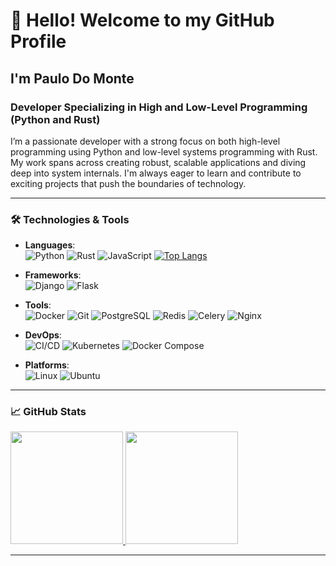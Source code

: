 # 👋 Hello! Welcome to my GitHub Profile

## I'm Paulo Do Monte

### Developer Specializing in High and Low-Level Programming (Python and Rust)

I’m a passionate developer with a strong focus on both high-level programming using Python and low-level systems programming with Rust. My work spans across creating robust, scalable applications and diving deep into system internals. I'm always eager to learn and contribute to exciting projects that push the boundaries of technology.

---

### 🛠️ Technologies & Tools

- **Languages**:  
  ![Python](https://img.shields.io/badge/Python-3776AB?style=for-the-badge&logo=python&logoColor=white)
  ![Rust](https://img.shields.io/badge/Rust-000000?style=for-the-badge&logo=rust&logoColor=white)
  ![JavaScript](https://img.shields.io/badge/JavaScript-F7DF1E?style=for-the-badge&logo=javascript&logoColor=black)
  [![Top Langs](https://github-readme-stats.vercel.app/api/top-langs/?username=PauloDoMonte&langs_count=10&theme=dracula&layout=compact)](https://github.com/PauloDoMonte)


- **Frameworks**:  
  ![Django](https://img.shields.io/badge/Django-092E20?style=for-the-badge&logo=django&logoColor=white)
  ![Flask](https://img.shields.io/badge/Flask-000000?style=for-the-badge&logo=flask&logoColor=white)

- **Tools**:  
  ![Docker](https://img.shields.io/badge/Docker-2496ED?style=for-the-badge&logo=docker&logoColor=white)
  ![Git](https://img.shields.io/badge/Git-F05032?style=for-the-badge&logo=git&logoColor=white)
  ![PostgreSQL](https://img.shields.io/badge/PostgreSQL-336791?style=for-the-badge&logo=postgresql&logoColor=white)
  ![Redis](https://img.shields.io/badge/Redis-DC382D?style=for-the-badge&logo=redis&logoColor=white)
  ![Celery](https://img.shields.io/badge/Celery-37814A?style=for-the-badge&logo=celery&logoColor=white)
  ![Nginx](https://img.shields.io/badge/Nginx-269539?style=for-the-badge&logo=nginx&logoColor=white)

- **DevOps**:  
  ![CI/CD](https://img.shields.io/badge/CI%2FCD-6DA55F?style=for-the-badge&logo=gitlab&logoColor=white)
  ![Kubernetes](https://img.shields.io/badge/Kubernetes-326CE5?style=for-the-badge&logo=kubernetes&logoColor=white)
  ![Docker Compose](https://img.shields.io/badge/Docker%20Compose-2496ED?style=for-the-badge&logo=docker&logoColor=white)

- **Platforms**:  
  ![Linux](https://img.shields.io/badge/Linux-FCC624?style=for-the-badge&logo=linux&logoColor=black)
  ![Ubuntu](https://img.shields.io/badge/Ubuntu-E95420?style=for-the-badge&logo=ubuntu&logoColor=white)

---

### 📈 GitHub Stats

<div>
  <a href="https://github.com/PauloDoMonte">
    <img loading="lazy" height="180em" src="https://github-readme-stats.vercel.app/api/top-langs/?username=PauloDoMonte&layout=compact&langs_count=7&theme=dracula"/>
    <img loading="lazy" height="180em" src="https://github-readme-stats.vercel.app/api?username=PauloDoMonte&show_icons=true&theme=dracula&include_all_commits=true&count_private=true"/>
  </a>
</div>

---
